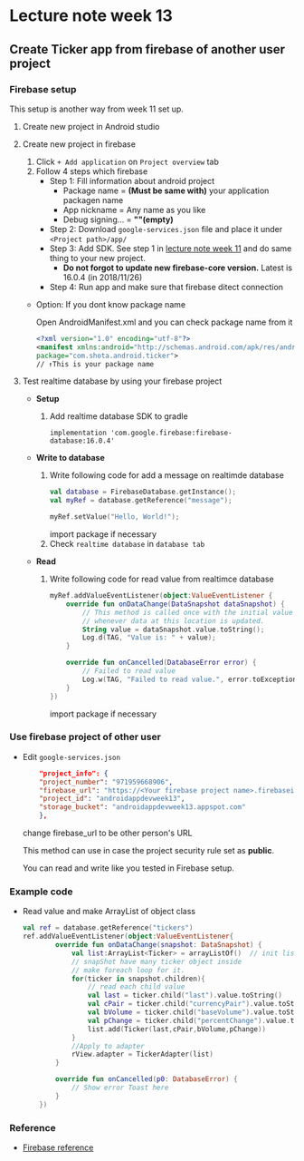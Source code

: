 # Lecture note week 13
## Create Ticker app from firebase of another user project
### Firebase setup

This setup is another way from week 11 set up.

1. Create new project in Android studio
2. Create new project in firebase
    1. Click `+ Add application` on `Project overview` tab
    2. Follow 4 steps which firebase 
        - Step 1: Fill information about android project
            + Package name = **(Must be same with)** your application packagen name 
            + App nickname = Any name as you like
            + Debug signing... = __""(empty)__
        - Step 2: Download `google-services.json` file and place it under `<Project path>/app/`
        - Step 3: Add SDK. See step 1 in [lecture note week 11](https://github.com/ShotaKu/AndroidAppDev/blob/master/ProjectWeek11/) and do same thing to your new project.
            - **Do not forgot to update new firebase-core version.** Latest is 16.0.4 (in 2018/11/26)
        - Step 4: Run app and make sure that firebase ditect connection

    - Option: If you dont know package name

        Open AndroidManifest.xml and you can check package name from it

        ```xml
        <?xml version="1.0" encoding="utf-8"?>
        <manifest xmlns:android="http://schemas.android.com/apk/res/android"
        package="com.shota.android.ticker">
        // ↑This is your package name
        ```

3. Test realtime database by using your firebase project
    - **Setup**
        1. Add realtime database SDK to gradle

            ```Gradle
            implementation 'com.google.firebase:firebase-database:16.0.4'
            ```

    - **Write to database**
        1. Write following code for add a message on realtimde database
            ```kotlin
            val database = FirebaseDatabase.getInstance();
            val myRef = database.getReference("message");

            myRef.setValue("Hello, World!");
            ```
            import package if necessary
        2. Check `realtime database` in `database tab`
    
    - **Read**
        1. Write following code for read value from realtimce database

            ```kotlin
            myRef.addValueEventListener(object:ValueEventListener {
                override fun onDataChange(DataSnapshot dataSnapshot) {
                    // This method is called once with the initial value and again
                    // whenever data at this location is updated.
                    String value = dataSnapshot.value.toString();
                    Log.d(TAG, "Value is: " + value);
                }

                override fun onCancelled(DatabaseError error) {
                    // Failed to read value
                    Log.w(TAG, "Failed to read value.", error.toException());
                }
            })
            ```
            import package if necessary
### Use firebase project of other user
 - Edit `google-services.json`

    ```JSON
        "project_info": {
        "project_number": "971959668906",
        "firebase_url": "https://<Your firebase project name>.firebaseio.com",
        "project_id": "androidappdevweek13",
        "storage_bucket": "androidappdevweek13.appspot.com"
        },
    ```

    change firebase_url to be other person's URL

    This method can use in case the project security rule set as **public**.

    You can read and write like you tested in Firebase setup.

### Example code
- Read value and make ArrayList of object class

    ```Kotlin
    val ref = database.getReference("tickers")
    ref.addValueEventListener(object:ValueEventListener{
            override fun onDataChange(snapshot: DataSnapshot) {
                val list:ArrayList<Ticker> = arrayListOf()  // init list
                // snapShot have many ticker object inside
                // make foreach loop for it.
                for(ticker in snapshot.children){
                    // read each child value
                    val last = ticker.child("last").value.toString()
                    val cPair = ticker.child("currencyPair").value.toString()
                    val bVolume = ticker.child("baseVolume").value.toString()
                    val pChange = ticker.child("percentChange").value.toString()
                    list.add(Ticker(last,cPair,bVolume,pChange))
                }
                //Apply to adapter
                rView.adapter = TickerAdapter(list)
            }

            override fun onCancelled(p0: DatabaseError) {
                // Show error Toast here
            }
        })
    ```

### Reference
 - [Firebase reference](https://firebase.google.com/docs/database/android/start/)